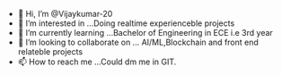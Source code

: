 - 👋 Hi, I’m @Vijaykumar-20
- 👀 I’m interested in ...Doing realtime experienceble projects
- 🌱 I’m currently learning ...Bachelor of Engineering in ECE i.e 3rd year
- 💞️ I’m looking to collaborate on ... AI/ML,Blockchain and front end relateble projects
- 📫 How to reach me ...Could dm me in GIT.

<!---
Vijaykumar-20/Vijaykumar-20 is a ✨ special ✨ repository because its `README.md` (this file) appears on your GitHub profile.
You can click the Preview link to take a look at your changes.
--->
